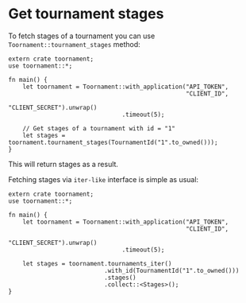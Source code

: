 # Get tournament stages

To fetch stages of a tournament you can use `Toornament::tournament_stages` method:

```rust,no_run
extern crate toornament;
use toornament::*;

fn main() {
    let toornament = Toornament::with_application("API_TOKEN",
                                                  "CLIENT_ID",
                                                  "CLIENT_SECRET").unwrap()
                                .timeout(5);

    // Get stages of a tournament with id = "1"
    let stages = toornament.tournament_stages(TournamentId("1".to_owned()));
}
```

This will return stages as a result.

Fetching stages via `iter-like` interface is simple as usual:

```rust,no_run
extern crate toornament;
use toornament::*;

fn main() {
    let toornament = Toornament::with_application("API_TOKEN",
                                                  "CLIENT_ID",
                                                  "CLIENT_SECRET").unwrap()
                                .timeout(5);

    let stages = toornament.tournaments_iter()
                           .with_id(TournamentId("1".to_owned()))
                           .stages()
                           .collect::<Stages>();
}
```
